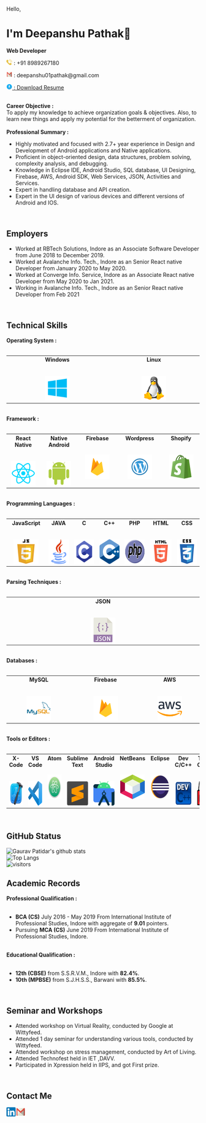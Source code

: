 Hello,
# I'm Deepanshu Pathak👋
<p><strong>Web Developer</strong></p>
<p><img height="15px"  width="15px" src="https://github.com/Deepanshup/Deepanshup/blob/main/phone.png?raw=true"> : +91 8989267180</p>
<p><img height="15px"  width="15px" src="https://github.com/Deepanshup/Deepanshup/blob/main/email.png?raw=true"> : deepanshu01pathak@gmail.com</p>
<p><a href="https://docs.google.com/document/d/1gFjLULdRWRtUoGt6MBzxpWTUJBw_kPlSRYKaWyuIP64/edit?usp=sharing"><img height="15px"  width="15px" src="https://github.com/gauravspatidar/gauravspatidar/blob/main/download.png?raw=true"> : Download Resume</a></p>

<br>
<span><strong>Career Objective :</strong></span><br>
To apply my knowledge to achieve organization goals & objectives. Also, to learn new things and apply my potential for the betterment of organization.<br><br>
<span><strong>Professional Summary :</strong></span>
<ul>
  <li>Highly motivated and focused with 2.7+ year experience in Design and Development of Android applications and Native applications.</li>
  <li>Proficient in object-oriented design, data structures, problem solving, complexity analysis, and debugging.</li>
  <li>Knowledge in Eclipse IDE, Android Studio, SQL database, UI Designing, Firebase, AWS, Android SDK, Web Services, JSON, Activities and Services.</li>
  <li>Expert in handling database and API creation.</li>
  <li>Expert in the UI design of various devices and different versions of Android and IOS.</li>
</ul>
<br>


## Employers
<ul>
  <li>Worked at RBTech Solutions, Indore as an Associate Software Developer from June 2018 to December 2019.</li>
  <li>Worked at Avalanche Info. Tech., Indore as an Senior React native Developer from January 2020 to May 2020.</li>
  <li>Worked at Converge Info. Service, Indore as an Associate React native Developer from May 2020 to Jan 2021.</li>
  <li>Working in Avalanche Info. Tech., Indore as an Senior React native Developer from Feb 2021 </li>
</ul>
<br>


## Technical Skills

<span><strong>Operating System :</strong></span><br><br>
<table>
  <tbody>
    <tr valign="top">
      <td width="10%" align="center">
        <span><strong>Windows</strong></span><br><br><br>
        <img height="64px" width="64px" src="https://github.com/gauravspatidar/gauravspatidar/blob/main/windows.png?raw=true">
      </td>
      <td width="10%" align="center">
        <span><strong>Linux</strong></span><br><br><br>
        <img height="64px" width="64px" src="https://github.com/gauravspatidar/gauravspatidar/blob/main/linux.png?raw=true">
      </td>
  </tbody>
</table>
<br>
<span><strong>Framework :</strong></span><br><br>
<table>
  <tbody>
    <tr valign="top">
      <td width="10%" align="center">
        <span><strong>React Native</strong></span><br><br><br>
        <img height="64px"  width="64px" src="https://github.com/gauravspatidar/gauravspatidar/blob/main/react-native.webp?raw=true">
      </td>
      <td width="10%" align="center">
        <span><strong>Native Android</strong></span><br><br><br>
        <img height="64px"  width="64px" src="https://github.com/gauravspatidar/gauravspatidar/blob/main/android.png?raw=true">
      </td>
      <td width="10%" align="center">
        <span><strong>Firebase</strong></span><br><br><br>
        <img height="64px"  width="64px" src="https://github.com/gauravspatidar/gauravspatidar/blob/main/firebase.webp?raw=true">
      </td>
      <td width="10%" align="center">
        <span><strong>Wordpress</strong></span><br><br><br>
        <img height="64px"  width="64px" src="https://github.com/gauravspatidar/gauravspatidar/blob/main/wordpress.webp?raw=true">
      </td>
      <td width="10%" align="center">
        <span><strong>Shopify</strong></span><br><br><br>
        <img height="64px"  width="64px" src="https://github.com/gauravspatidar/gauravspatidar/blob/main/shopify.webp?raw=true">
      </td>
  </tbody>
</table>
 
<br>
<span><strong>Programming Languages :</strong></span><br><br>
<table>
  <tbody>
    <tr valign="top">
      <td width="10%" align="center">
        <span><strong>JavaScript</strong></span><br><br><br>
        <img height="64px"  width="64px" src="https://github.com/gauravspatidar/gauravspatidar/blob/main/javascript.png?raw=true">
      </td>
      <td width="10%" align="center">
        <span><strong>JAVA</strong></span><br><br><br>
        <img height="64px"  width="64px" src="https://github.com/gauravspatidar/gauravspatidar/blob/main/java.png?raw=true">
      </td>
      <td width="10%" align="center">
        <span><strong>C</strong></span><br><br><br>
        <img height="64px"  width="64px" src="https://github.com/gauravspatidar/gauravspatidar/blob/main/c.webp?raw=true">
      </td>
      <td width="10%" align="center">
        <span><strong>C++</strong></span><br><br><br>
        <img height="64px"  width="64px" src="https://github.com/gauravspatidar/gauravspatidar/blob/main/cpp.png?raw=true">
      </td>
      <td width="10%" align="center">
        <span><strong>PHP</strong></span><br><br><br>
        <img height="64px"  width="64px" src="https://github.com/gauravspatidar/gauravspatidar/blob/main/php.svg?raw=true">
      </td>
      <td width="10%" align="center">
        <span><strong>HTML</strong></span><br><br><br>
        <img height="64px"  width="64px" src="https://github.com/gauravspatidar/gauravspatidar/blob/main/html.png?raw=true">
      </td>
      <td width="10%" align="center">
        <span><strong>CSS</strong></span><br><br><br>
        <img height="64px"  width="64px" src="https://github.com/gauravspatidar/gauravspatidar/blob/main/css.webp?raw=true">
      </td>
  </tbody>
</table>
 
<br>
<span><strong>Parsing Techniques :</strong></span><br><br>
<table>
  <tbody>
    <tr valign="top">
      <td width="10%" align="center">
        <span><strong>JSON</strong></span><br><br><br>
        <img height="64px"  width="64px" src="https://github.com/gauravspatidar/gauravspatidar/blob/main/json.png?raw=true">
      </td>
  </tbody>
</table>
<br>
<span><strong>Databases :</strong></span><br><br>
<table>
  <tbody>
    <tr valign="top">
      <td width="10%" align="center">
        <span><strong>MySQL</strong></span><br><br><br>
        <img height="64px"  width="64px" src="https://github.com/gauravspatidar/gauravspatidar/blob/main/mysql.webp?raw=true">
      </td>
      <td width="10%" align="center">
        <span><strong>Firebase</strong></span><br><br><br>
        <img height="64px"  width="64px" src="https://github.com/gauravspatidar/gauravspatidar/blob/main/firebase.webp?raw=true">
      </td>
      <td width="10%" align="center">
        <span><strong>AWS</strong></span><br><br><br>
        <img height="64px"  width="64px" src="https://github.com/gauravspatidar/gauravspatidar/blob/main/aws.png?raw=true">
      </td>
  </tbody>
</table>
<br>
<span><strong>Tools or Editors :</strong></span><br><br>
<table>
  <tbody>
    <tr valign="top">
      <td width="10%" align="center">
        <span><strong>X-Code</strong></span><br><br><br>
        <img height="64px"  width="64px" src="https://github.com/gauravspatidar/gauravspatidar/blob/main/x-code.png?raw=true">
      </td>
      <td width="10%" align="center">
        <span><strong>VS Code</strong></span><br><br><br>
        <img height="64px"  width="64px" src="https://github.com/gauravspatidar/gauravspatidar/blob/main/vs-code.png?raw=true">
      </td>
      <td width="10%" align="center">
        <span><strong>Atom</strong></span><br><br><br>
        <img height="64px"  width="64px" src="https://github.com/gauravspatidar/gauravspatidar/blob/main/atom.png?raw=true">
      </td>
      <td width="10%" align="center">
        <span><strong>Sublime Text</strong></span><br><br><br>
        <img height="64px"  width="64px" src="https://github.com/gauravspatidar/gauravspatidar/blob/main/sublime-text.png?raw=true">
      </td>
      <td width="10%" align="center">
        <span><strong>Android Studio</strong></span><br><br><br>
        <img height="64px"  width="64px" src="https://github.com/gauravspatidar/gauravspatidar/blob/main/android-studio.png?raw=true">
      </td>
      <td width="10%" align="center">
        <span><strong>NetBeans</strong></span><br><br><br>
        <img height="64px"  width="64px" src="https://github.com/gauravspatidar/gauravspatidar/blob/main/netbeans.png?raw=true">
      </td>
      <td width="10%" align="center">
        <span><strong>Eclipse</strong></span><br><br><br>
        <img height="64px"  width="64px" src="https://github.com/gauravspatidar/gauravspatidar/blob/main/eclipse.png?raw=true">
      </td>
      <td width="10%" align="center">
        <span><strong>Dev C/C++</strong></span><br><br><br>
        <img height="64px"  width="64px" src="https://github.com/gauravspatidar/gauravspatidar/blob/main/dev-c-cpp.png?raw=true">
      </td>
      <td width="10%" align="center">
        <span><strong>Turbo C/C++</strong></span><br><br><br>
        <img height="64px"  width="64px" src="https://github.com/gauravspatidar/gauravspatidar/blob/main/turbo-c-cpp.png?raw=true">
      </td>
  </tbody>
</table>
<br>


## GitHub Status

![Gaurav Patidar's github stats](https://github-readme-stats.vercel.app/api?username=gauravspatidar&show_icons=true&theme=radical)
<br>
![Top Langs](https://github-readme-stats.vercel.app/api/top-langs/?username=gauravspatidar&show_icons=true&theme=radical)
<br>
![visitors](https://visitor-badge.glitch.me/badge?page_id=gauravspatidar.gauravspatidar)
<br>


## Academic Records

<span><strong>Professional Qualification :</strong></span><br><br>
<ul>
  <li><strong>BCA (CS)</strong> July 2016 - May 2019 From International Institute of Professional Studies, Indore with aggregate of <strong>9.01</strong> pointers.</li>
  <li>Pursuing <strong>MCA (CS)</strong> June 2019 From International Institute of Professional Studies, Indore.</li>
</ul>
<br>
<span><strong>Educational Qualification :</strong></span><br><br>
<ul>
  <li><strong>12th (CBSE)</strong> from S.S.R.V.M., Indore with <strong>82.4%</strong>.</li>
  <li><strong>10th (MPBSE)</strong> from S.J.H.S.S., Barwani with <strong>85.5%</strong>.</li>
</ul>
<br>


## Seminar and Workshops
<ul>
  <li>Attended workshop on Virtual Reality, conducted by Google at Wittyfeed.</li>
  <li>Attended 1 day seminar for understanding various tools, conducted by Wittyfeed.</li>
  <li>Attended workshop on stress management, conducted by Art of Living.</li>
  <li>Attended Technofest held in IET ,DAVV.</li>
  <li>Participated in Xpression held in IIPS, and got First prize.</li>
</ul>
<br>


## Contact Me

<a href="https://www.linkedin.com/in/gaurav-s-patidar" target="_blank">
  <img align="left" height="24px" width="24px" src="https://github.com/gauravspatidar/gauravspatidar/blob/main/linkedin.png?raw=true" />
</a>

<a href="mailto:gauravspatidar@gmail.com" target="_blank">
  <img align="left" height="24px" width="26px" src="https://github.com/gauravspatidar/gauravspatidar/blob/main/email.png?raw=true" />
</a>
